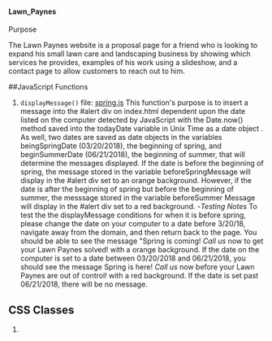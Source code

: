 #### Lawn_Paynes

Purpose

The Lawn Paynes website is a proposal page for a friend who is looking to expand his small lawn care and landscaping business by showing which services he provides, examples of his work using a slideshow, and a contact page to allow customers to reach out to him. 

##JavaScript Functions


1. `displayMessage()` file: [spring.js](https://github.com/ryansallee/ryansallee.github.io/blob/master/js/lawn_form.js)
This function's purpose is to insert a message into the #alert div on index.html dependent upon the date listed on the computer detected by JavaScript with the Date.now() method saved into the todayDate variable in Unix Time as a date object . As well, two dates are saved as date objects in the variables beingSpringDate (03/20/2018), the beginning of spring, and beginSummerDate (06/21/2018), the beginning of summer, that will determine the messages displayed. If the date is before the beginning of spring, the message stored in the variable beforeSpringMessage will display in the #alert div set to an orange background. However, if the date is after the beginning of spring but before the beginning of summer, the messsage stored in the variable beforeSummer Message will display in the #alert div set to a red background.
-*Testing Notes*
To test the the displayMessage conditions for when it is before spring, please change the date on your computer to a date before 3/20/18, navigate away from the domain, and then return back to the page. You should be able to see the message "Spring is coming! *Call us* now to get your Lawn Paynes solved! with a orange background. If the date on the computer is set to a date between 03/20/2018 and 06/21/2018, you should see the message Spring is here! *Call us* now before your Lawn Paynes are out of control! with a red background. If the date is set past 06/21/2018, there will be no message.

## CSS Classes
1. 